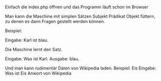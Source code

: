 Einfach die index.php öffnen und das Programm läuft schon im Browser

Man kann die Maschine mit simplen Sätzen Subjekt Prädikat Objekt füttern, zu denen es dann Fragen gestellt werden können.

Beispiel:

Eingabe: Karl ist blau. 

Die Maschine lernt den Satz. 

Eingabe: Was ist Karl. 
Ausgabe: blau.

Und man kann rudimentär Daten von Wikipedia laden.
Beispiel: Eis
Eingabe: Was ist Eis
Anwort von Wikipedia 


